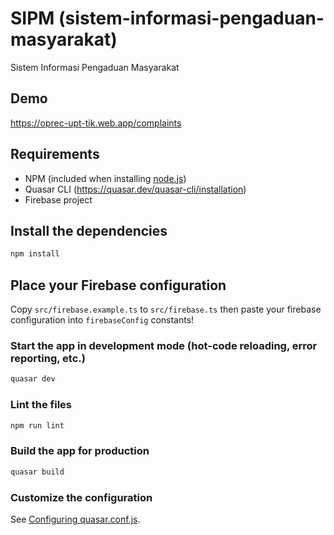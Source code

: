 # SIPM (sistem-informasi-pengaduan-masyarakat)

Sistem Informasi Pengaduan Masyarakat

## Demo
https://oprec-upt-tik.web.app/complaints

## Requirements
- NPM (included when installing [node.js](https://nodejs.org/))
- Quasar CLI (https://quasar.dev/quasar-cli/installation)
- Firebase project

## Install the dependencies
```bash
npm install
```

## Place your Firebase configuration
Copy `src/firebase.example.ts` to `src/firebase.ts` then paste your firebase configuration into `firebaseConfig` constants!

### Start the app in development mode (hot-code reloading, error reporting, etc.)
```bash
quasar dev
```

### Lint the files
```bash
npm run lint
```

### Build the app for production
```bash
quasar build
```

### Customize the configuration
See [Configuring quasar.conf.js](https://quasar.dev/quasar-cli/quasar-conf-js).
